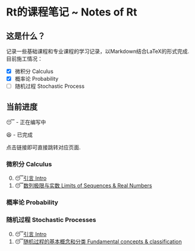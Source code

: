 # Rt的课程笔记  ~ Notes of Rt

## 这是什么？

记录一些基础课程和专业课程的学习记录，以Markdown结合LaTeX的形式完成.目前施工情况：

- [x] 微积分 Calculus
- [x] 概率论 Probability
- [ ] 随机过程 Stochastic Process

## 当前进度

:sleeping: - 正在编写中

:satisfied: - 已完成

点击链接即可直接跳转对应页面.

### 微积分 Calculus

0. :sleeping:[引言 Intro](./Calculus/0_Intro.pdf)
1. :sleeping:[数列极限与实数 Limits of Sequences & Real Numbers](./Calculus/1_Limits_and_real_numbers.pdf)

### 概率论 Probability

### 随机过程 Stochastic Processes

0. :sleeping:[引言 Intro](./Stochastic_Processses/0_Intro.pdf)
1. :sleeping:[随机过程的基本概念和分类 Fundamental concepts & classification](./Stochastic_Processses/1_Concepts_and_classification.pdf)
